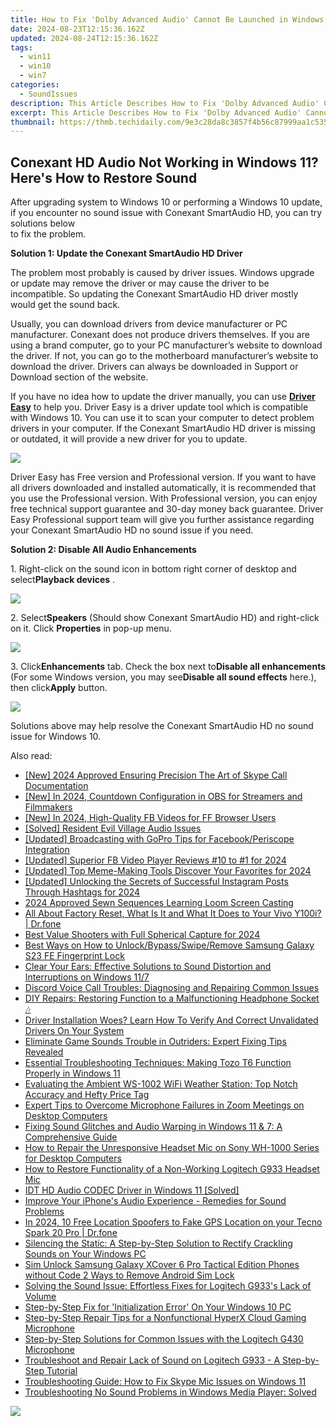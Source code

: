 ```yaml
---
title: How to Fix 'Dolby Advanced Audio' Cannot Be Launched in Windows 10
date: 2024-08-23T12:15:36.162Z
updated: 2024-08-24T12:15:36.162Z
tags:
  - win11
  - win10
  - win7
categories:
  - SoundIssues
description: This Article Describes How to Fix 'Dolby Advanced Audio' Cannot Be Launched in Windows 10
excerpt: This Article Describes How to Fix 'Dolby Advanced Audio' Cannot Be Launched in Windows 10
thumbnail: https://thmb.techidaily.com/9e3c28da8c3857f4b56c87999aa1c53599613008193fcbe550b0f87978d3601d.jpg
---
```


## Conexant HD Audio Not Working in Windows 11? Here's How to Restore Sound

After upgrading system to Windows 10 or performing a Windows 10 update, if you encounter no sound issue with Conexant SmartAudio HD, you can try solutions below  
to fix the problem.
  
**Solution 1: Update the Conexant SmartAudio HD Driver**
  
The problem most probably is caused by driver issues. Windows upgrade or update may remove the driver or may cause the driver to be incompatible. So updating the Conexant SmartAudio HD driver mostly would get the sound back.  
  
Usually, you can download drivers from device manufacturer or PC manufacturer. Conexant does not produce drivers themselves. If you are using a brand computer, go to your PC manufacturer’s website to download the driver. If not, you can go to the motherboard manufacturer’s website to download the driver. Drivers can always be downloaded in Support or Download section of the website.
  
If you have no idea how to update the driver manually, you can use **[Driver Easy](https://tools.techidaily.com/drivereasy/download/)** to help you. Driver Easy is a driver update tool which is compatible with Windows 10\. You can use it to scan your computer to detect problem drivers in your computer. If the  Conexant SmartAudio HD driver is missing or outdated, it will provide a new driver for you to update.  
  
![](https://images.drivereasy.com/wp-content/uploads/2017/04/img_5901da3b3f5dd.jpg)

Driver Easy has Free version and Professional version. If you want to have all drivers downloaded and installed automatically, it is recommended that you use the Professional version. With Professional version, you can enjoy free technical support guarantee and 30-day money back guarantee. Driver Easy Professional support team will give you further assistance regarding your Conexant SmartAudio HD no sound issue if you need.
  
**Solution 2: Disable All Audio Enhancements**
  
 1\. Right-click on the sound icon in bottom right corner of desktop and select**Playback devices** .  
  
![](https://images.drivereasy.com/wp-content/uploads/2016/04/img_570b4f3700616.png)
  
 2\. Select**Speakers** (Should show Conexant SmartAudio HD) and right-click on it. Click **Properties** in pop-up menu.
  
![](https://images.drivereasy.com/wp-content/uploads/2016/06/img_5767b67ee879d.png)

 3\. Click**Enhancements** tab. Check the box next to**Disable all enhancements**  (For some Windows version, you may see**Disable all sound effects** here.), then click**Apply** button.  
  
![](https://images.drivereasy.com/wp-content/uploads/2016/06/img_5767b470a7710.png)
  
 Solutions above may help resolve the Conexant SmartAudio HD no sound issue for Windows 10.

<ins class="adsbygoogle"
     style="display:block"
     data-ad-format="autorelaxed"
     data-ad-client="ca-pub-7571918770474297"
     data-ad-slot="1223367746"></ins>



<ins class="adsbygoogle"
     style="display:block"
     data-ad-client="ca-pub-7571918770474297"
     data-ad-slot="8358498916"
     data-ad-format="auto"
     data-full-width-responsive="true"></ins>

<span class="atpl-alsoreadstyle">Also read:</span>
<div><ul>
<li><a href="https://screen-activity-recording.techidaily.com/new-2024-approved-ensuring-precision-the-art-of-skype-call-documentation/"><u>[New] 2024 Approved  Ensuring Precision  The Art of Skype Call Documentation</u></a></li>
<li><a href="https://digital-screen-recording.techidaily.com/new-in-2024-countdown-configuration-in-obs-for-streamers-and-filmmakers/"><u>[New] In 2024, Countdown Configuration in OBS for Streamers and Filmmakers</u></a></li>
<li><a href="https://facebook-clips.techidaily.com/new-in-2024-high-quality-fb-videos-for-ff-browser-users/"><u>[New] In 2024, High-Quality FB Videos for FF Browser Users</u></a></li>
<li><a href="https://sound-issues.techidaily.com/solved-resident-evil-village-audio-issues/"><u>[Solved] Resident Evil Village Audio Issues</u></a></li>
<li><a href="https://facebook-clips.techidaily.com/updated-broadcasting-with-gopro-tips-for-facebookperiscope-integration/"><u>[Updated] Broadcasting with GoPro  Tips for Facebook/Periscope Integration</u></a></li>
<li><a href="https://facebook-video-recording.techidaily.com/updated-superior-fb-video-player-reviews-10-to-1-for-2024/"><u>[Updated] Superior FB Video Player Reviews  #10 to #1 for 2024</u></a></li>
<li><a href="https://vp-tips.techidaily.com/updated-top-meme-making-tools-discover-your-favorites-for-2024/"><u>[Updated] Top Meme-Making Tools  Discover Your Favorites for 2024</u></a></li>
<li><a href="https://instagram-clips.techidaily.com/updated-unlocking-the-secrets-of-successful-instagram-posts-through-hashtags-for-2024/"><u>[Updated] Unlocking the Secrets of Successful Instagram Posts Through Hashtags for 2024</u></a></li>
<li><a href="https://video-screen-grab.techidaily.com/2024-approved-sewn-sequences-learning-loom-screen-casting/"><u>2024 Approved  Sewn Sequences  Learning Loom Screen Casting</u></a></li>
<li><a href="https://phone-solutions.techidaily.com/all-about-factory-reset-what-is-it-and-what-it-does-to-your-vivo-y100i-drfone-by-drfone-reset-android-reset-android/"><u>All About Factory Reset, What Is It and What It Does to Your Vivo Y100i? | Dr.fone</u></a></li>
<li><a href="https://extra-tips.techidaily.com/best-value-shooters-with-full-spherical-capture-for-2024/"><u>Best Value Shooters with Full Spherical Capture for 2024</u></a></li>
<li><a href="https://android-unlock.techidaily.com/best-ways-on-how-to-unlockbypassswiperemove-samsung-galaxy-s23-fe-fingerprint-lock-by-drfone-android/"><u>Best Ways on How to Unlock/Bypass/Swipe/Remove Samsung Galaxy S23 FE Fingerprint Lock</u></a></li>
<li><a href="https://sound-issues.techidaily.com/clear-your-ears-effective-solutions-to-sound-distortion-and-interruptions-on-windows-117/"><u>Clear Your Ears: Effective Solutions to Sound Distortion and Interruptions on Windows 11/7</u></a></li>
<li><a href="https://sound-issues.techidaily.com/discord-voice-call-troubles-diagnosing-and-repairing-common-issues/"><u>Discord Voice Call Troubles: Diagnosing and Repairing Common Issues</u></a></li>
<li><a href="https://sound-issues.techidaily.com/diy-repairs-restoring-function-to-a-malfunctioning-headphone-socket/"><u>DIY Repairs: Restoring Function to a Malfunctioning Headphone Socket 🎶</u></a></li>
<li><a href="https://driver-error.techidaily.com/driver-installation-woes-learn-how-to-verify-and-correct-unvalidated-drivers-on-your-system/"><u>Driver Installation Woes? Learn How To Verify And Correct Unvalidated Drivers On Your System</u></a></li>
<li><a href="https://sound-issues.techidaily.com/eliminate-game-sounds-trouble-in-outriders-expert-fixing-tips-revealed/"><u>Eliminate Game Sounds Trouble in Outriders: Expert Fixing Tips Revealed</u></a></li>
<li><a href="https://sound-issues.techidaily.com/essential-troubleshooting-techniques-making-tozo-t6-function-properly-in-windows-11/"><u>Essential Troubleshooting Techniques: Making Tozo T6 Function Properly in Windows 11</u></a></li>
<li><a href="https://buynow-marvelous.techidaily.com/evaluating-the-ambient-ws-1002-wifi-weather-station-top-notch-accuracy-and-hefty-price-tag/"><u>Evaluating the Ambient WS-1002 WiFi Weather Station: Top Notch Accuracy and Hefty Price Tag</u></a></li>
<li><a href="https://sound-issues.techidaily.com/expert-tips-to-overcome-microphone-failures-in-zoom-meetings-on-desktop-computers/"><u>Expert Tips to Overcome Microphone Failures in Zoom Meetings on Desktop Computers</u></a></li>
<li><a href="https://sound-issues.techidaily.com/fixing-sound-glitches-and-audio-warping-in-windows-11-and-7-a-comprehensive-guide/"><u>Fixing Sound Glitches and Audio Warping in Windows 11 & 7: A Comprehensive Guide</u></a></li>
<li><a href="https://sound-issues.techidaily.com/how-to-repair-the-unresponsive-headset-mic-on-sony-wh-1000-series-for-desktop-computers/"><u>How to Repair the Unresponsive Headset Mic on Sony WH-1000 Series for Desktop Computers</u></a></li>
<li><a href="https://sound-issues.techidaily.com/how-to-restore-functionality-of-a-non-working-logitech-g933-headset-mic/"><u>How to Restore Functionality of a Non-Working Logitech G933 Headset Mic</u></a></li>
<li><a href="https://sound-issues.techidaily.com/idt-hd-audio-codec-driver-in-windows-11-solved/"><u>IDT HD Audio CODEC Driver in Windows 11 [Solved]</u></a></li>
<li><a href="https://sound-issues.techidaily.com/improve-your-iphones-audio-experience-remedies-for-sound-problems/"><u>Improve Your iPhone's Audio Experience - Remedies for Sound Problems</u></a></li>
<li><a href="https://android-location.techidaily.com/in-2024-10-free-location-spoofers-to-fake-gps-location-on-your-tecno-spark-20-pro-drfone-by-drfone-virtual/"><u>In 2024, 10 Free Location Spoofers to Fake GPS Location on your Tecno Spark 20 Pro | Dr.fone</u></a></li>
<li><a href="https://sound-issues.techidaily.com/silencing-the-static-a-step-by-step-solution-to-rectify-crackling-sounds-on-your-windows-pc/"><u>Silencing the Static: A Step-by-Step Solution to Rectify Crackling Sounds on Your Windows PC</u></a></li>
<li><a href="https://sim-unlock.techidaily.com/sim-unlock-samsung-galaxy-xcover-6-pro-tactical-edition-phones-without-code-2-ways-to-remove-android-sim-lock-by-drfone-android/"><u>Sim Unlock Samsung Galaxy XCover 6 Pro Tactical Edition Phones without Code 2 Ways to Remove Android Sim Lock</u></a></li>
<li><a href="https://sound-issues.techidaily.com/solving-the-sound-issue-effortless-fixes-for-logitech-g933s-lack-of-volume/"><u>Solving the Sound Issue: Effortless Fixes for Logitech G933's Lack of Volume</u></a></li>
<li><a href="https://blue-screen-error.techidaily.com/step-by-step-fix-for-initialization-error-on-your-windows-10-pc/"><u>Step-by-Step Fix for 'Initialization Error' On Your Windows 10 PC</u></a></li>
<li><a href="https://sound-issues.techidaily.com/step-by-step-repair-tips-for-a-nonfunctional-hyperx-cloud-gaming-microphone/"><u>Step-by-Step Repair Tips for a Nonfunctional HyperX Cloud Gaming Microphone</u></a></li>
<li><a href="https://sound-issues.techidaily.com/step-by-step-solutions-for-common-issues-with-the-logitech-g430-microphone/"><u>Step-by-Step Solutions for Common Issues with the Logitech G430 Microphone</u></a></li>
<li><a href="https://sound-issues.techidaily.com/troubleshoot-and-repair-lack-of-sound-on-logitech-g933-a-step-by-step-tutorial/"><u>Troubleshoot and Repair Lack of Sound on Logitech G933 - A Step-by-Step Tutorial</u></a></li>
<li><a href="https://sound-issues.techidaily.com/troubleshooting-guide-how-to-fix-skype-mic-issues-on-windows-11/"><u>Troubleshooting Guide: How to Fix Skype Mic Issues on Windows 11</u></a></li>
<li><a href="https://sound-issues.techidaily.com/1723017007890-troubleshooting-no-sound-problems-in-windows-media-player-solved/"><u>Troubleshooting No Sound Problems in Windows Media Player: Solved</u></a></li>
</ul></div>

<!-- affiliate ads begin -->
<a href="https://estore.winxdvd.com/order/checkout.php?PRODS=4081991&QTY=1&AFFILIATE=108875&CART=1"><img src="https://www.winxdvd.com/affiliate/new-banner/wt-500x500.jpg" border="0"></a>
<!-- affiliate ads end -->